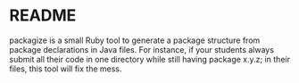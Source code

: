 # README #

packagize is a small Ruby tool to generate a package structure from package declarations in Java files. For instance, if your students always submit all their code in one directory while still having package x.y.z; in their files, this tool will fix the mess.

